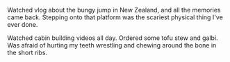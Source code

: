 Watched vlog about the bungy jump in New Zealand, and all the memories came back. Stepping onto that platform was the scariest physical thing I've ever done.

Watched cabin building videos all day. Ordered some tofu stew and galbi. Was afraid of hurting my teeth wrestling and chewing around the bone in the short ribs.

